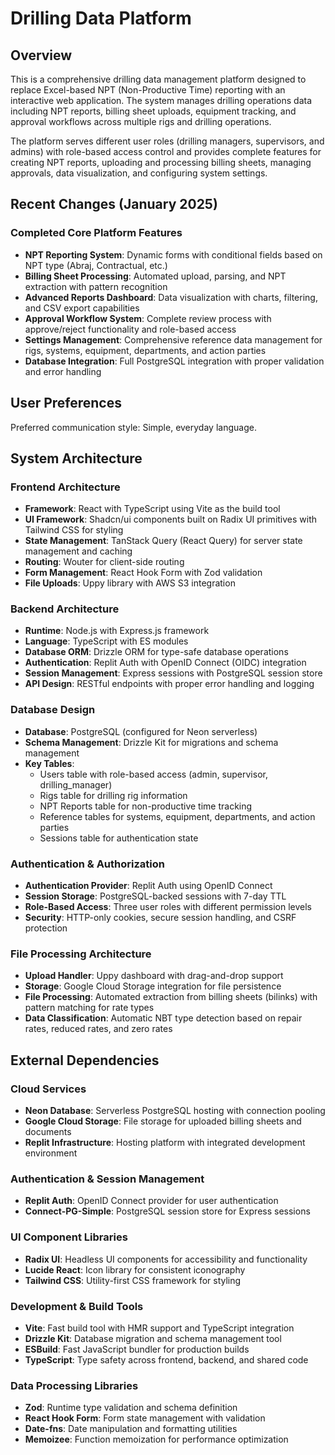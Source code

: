 # Drilling Data Platform

## Overview

This is a comprehensive drilling data management platform designed to replace Excel-based NPT (Non-Productive Time) reporting with an interactive web application. The system manages drilling operations data including NPT reports, billing sheet uploads, equipment tracking, and approval workflows across multiple rigs and drilling operations.

The platform serves different user roles (drilling managers, supervisors, and admins) with role-based access control and provides complete features for creating NPT reports, uploading and processing billing sheets, managing approvals, data visualization, and configuring system settings.

## Recent Changes (January 2025)

### Completed Core Platform Features
- **NPT Reporting System**: Dynamic forms with conditional fields based on NPT type (Abraj, Contractual, etc.)
- **Billing Sheet Processing**: Automated upload, parsing, and NPT extraction with pattern recognition
- **Advanced Reports Dashboard**: Data visualization with charts, filtering, and CSV export capabilities
- **Approval Workflow System**: Complete review process with approve/reject functionality and role-based access
- **Settings Management**: Comprehensive reference data management for rigs, systems, equipment, departments, and action parties
- **Database Integration**: Full PostgreSQL integration with proper validation and error handling

## User Preferences

Preferred communication style: Simple, everyday language.

## System Architecture

### Frontend Architecture
- **Framework**: React with TypeScript using Vite as the build tool
- **UI Framework**: Shadcn/ui components built on Radix UI primitives with Tailwind CSS for styling
- **State Management**: TanStack Query (React Query) for server state management and caching
- **Routing**: Wouter for client-side routing
- **Form Management**: React Hook Form with Zod validation
- **File Uploads**: Uppy library with AWS S3 integration

### Backend Architecture
- **Runtime**: Node.js with Express.js framework
- **Language**: TypeScript with ES modules
- **Database ORM**: Drizzle ORM for type-safe database operations
- **Authentication**: Replit Auth with OpenID Connect (OIDC) integration
- **Session Management**: Express sessions with PostgreSQL session store
- **API Design**: RESTful endpoints with proper error handling and logging

### Database Design
- **Database**: PostgreSQL (configured for Neon serverless)
- **Schema Management**: Drizzle Kit for migrations and schema management
- **Key Tables**:
  - Users table with role-based access (admin, supervisor, drilling_manager)
  - Rigs table for drilling rig information
  - NPT Reports table for non-productive time tracking
  - Reference tables for systems, equipment, departments, and action parties
  - Sessions table for authentication state

### Authentication & Authorization
- **Authentication Provider**: Replit Auth using OpenID Connect
- **Session Storage**: PostgreSQL-backed sessions with 7-day TTL
- **Role-Based Access**: Three user roles with different permission levels
- **Security**: HTTP-only cookies, secure session handling, and CSRF protection

### File Processing Architecture
- **Upload Handler**: Uppy dashboard with drag-and-drop support
- **Storage**: Google Cloud Storage integration for file persistence
- **File Processing**: Automated extraction from billing sheets (bilinks) with pattern matching for rate types
- **Data Classification**: Automatic NBT type detection based on repair rates, reduced rates, and zero rates

## External Dependencies

### Cloud Services
- **Neon Database**: Serverless PostgreSQL hosting with connection pooling
- **Google Cloud Storage**: File storage for uploaded billing sheets and documents
- **Replit Infrastructure**: Hosting platform with integrated development environment

### Authentication & Session Management
- **Replit Auth**: OpenID Connect provider for user authentication
- **Connect-PG-Simple**: PostgreSQL session store for Express sessions

### UI Component Libraries
- **Radix UI**: Headless UI components for accessibility and functionality
- **Lucide React**: Icon library for consistent iconography
- **Tailwind CSS**: Utility-first CSS framework for styling

### Development & Build Tools
- **Vite**: Fast build tool with HMR support and TypeScript integration
- **Drizzle Kit**: Database migration and schema management tool
- **ESBuild**: Fast JavaScript bundler for production builds
- **TypeScript**: Type safety across frontend, backend, and shared code

### Data Processing Libraries
- **Zod**: Runtime type validation and schema definition
- **React Hook Form**: Form state management with validation
- **Date-fns**: Date manipulation and formatting utilities
- **Memoizee**: Function memoization for performance optimization